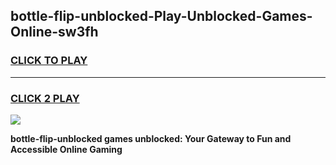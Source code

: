 
## bottle-flip-unblocked-Play-Unblocked-Games-Online-sw3fh
<h3>
<a href="https://premium76.site?title=bottle-flip-unblocked&ref=25A">CLICK TO PLAY</a></h3>
<hr>

<h3>
<a href="https://premium76.site?title=bottle-flip-unblocked&ref=25A">CLICK 2 PLAY</a>
  
</h3>

<a href="https://premium76.site?title=bottle-flip-unblocked&ref=25A"><img src="https://clearcache.store/games.png"></a>


**bottle-flip-unblocked games unblocked: Your Gateway to Fun and Accessible Online Gaming**
